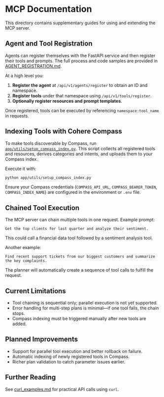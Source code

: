 # MCP Documentation

This directory contains supplementary guides for using and extending the MCP server.

## Agent and Tool Registration

Agents can register themselves with the FastAPI service and then register their tools and prompts. The full process and code samples are provided in [AGENT_REGISTRATION.md](../AGENT_REGISTRATION.md).

At a high level you:
1. **Register the agent** at `/api/v1/agents/register` to obtain an ID and namespace.
2. **Register tools** under that namespace using `/api/v1/tools/register`.
3. **Optionally register resources and prompt templates**.

Once registered, tools can be executed by referencing `namespace:tool_name` in requests.

## Indexing Tools with Cohere Compass

To make tools discoverable by Compass, run [`app/utils/setup_compass_index.py`](../app/utils/setup_compass_index.py). This script collects all registered tools and resources, derives categories and intents, and uploads them to your Compass index.

Execute it with:
```bash
python app/utils/setup_compass_index.py
```
Ensure your Compass credentials (`COMPASS_API_URL`, `COMPASS_BEARER_TOKEN`, `COMPASS_INDEX_NAME`) are configured in the environment or `.env` file.

## Chained Tool Execution

The MCP server can chain multiple tools in one request. Example prompt:
```
Get the top clients for last quarter and analyze their sentiment.
```
This could call a financial data tool followed by a sentiment analysis tool.

Another example:
```
Find recent support tickets from our biggest customers and summarize the key complaints.
```
The planner will automatically create a sequence of tool calls to fulfill the request.

## Current Limitations

- Tool chaining is sequential only; parallel execution is not yet supported.
- Error handling for multi-step plans is minimal—if one tool fails, the chain stops.
- Compass indexing must be triggered manually after new tools are added.

## Planned Improvements

- Support for parallel tool execution and better rollback on failure.
- Automatic indexing of newly registered tools in Compass.
- Richer plan validation to catch parameter issues earlier.

## Further Reading

See [curl_examples.md](curl_examples.md) for practical API calls using `curl`.
